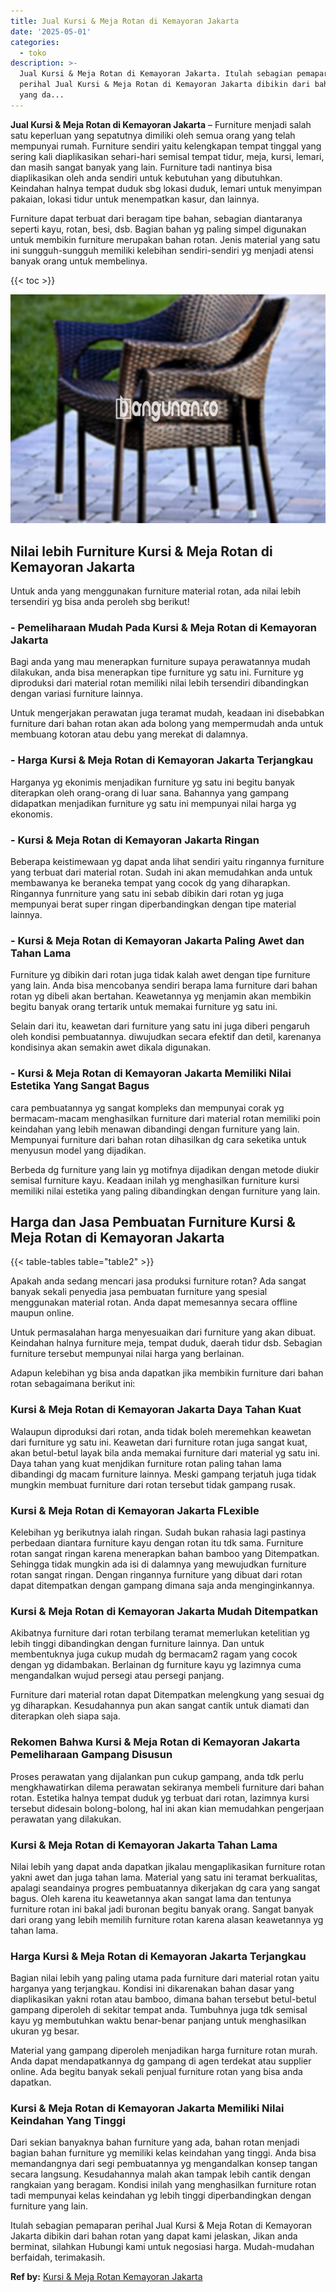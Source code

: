 ```yaml
---
title: Jual Kursi & Meja Rotan di Kemayoran Jakarta
date: '2025-05-01'
categories:
  - toko
description: >-
  Jual Kursi & Meja Rotan di Kemayoran Jakarta. Itulah sebagian pemaparan
  perihal Jual Kursi & Meja Rotan di Kemayoran Jakarta dibikin dari bahan rotan
  yang da...
---
```


**Jual Kursi & Meja Rotan di Kemayoran Jakarta** – Furniture menjadi salah satu keperluan yang sepatutnya dimiliki oleh semua orang yang telah mempunyai rumah. Furniture sendiri yaitu kelengkapan tempat tinggal yang sering kali diaplikasikan sehari-hari semisal tempat tidur, meja, kursi, lemari, dan masih sangat banyak yang lain. Furniture tadi nantinya bisa diaplikasikan oleh anda sendiri untuk kebutuhan yang dibutuhkan. Keindahan halnya tempat duduk sbg lokasi duduk, lemari untuk menyimpan pakaian, lokasi tidur untuk menempatkan kasur, dan lainnya.

Furniture dapat terbuat dari beragam tipe bahan, sebagian diantaranya seperti kayu, rotan, besi, dsb. Bagian bahan yg paling simpel digunakan untuk membikin furniture merupakan bahan rotan. Jenis material yang satu ini sungguh-sungguh memiliki kelebihan sendiri-sendiri yg menjadi atensi banyak orang untuk membelinya.

{{< toc >}}

![Jual Kursi & Meja Rotan di Kemayoran Jakarta](/images/kursi-meja-rotan-murah29.png)

## Nilai lebih Furniture Kursi & Meja Rotan di Kemayoran Jakarta

Untuk anda yang menggunakan furniture material rotan, ada nilai lebih tersendiri yg bisa anda peroleh sbg berikut!

### \- Pemeliharaan Mudah Pada Kursi & Meja Rotan di Kemayoran Jakarta

Bagi anda yang mau menerapkan furniture supaya perawatannya mudah dilakukan, anda bisa menerapkan tipe furniture yg satu ini. Furniture yg diproduksi dari material rotan memiliki nilai lebih tersendiri dibandingkan dengan variasi furniture lainnya.

Untuk mengerjakan perawatan juga teramat mudah, keadaan ini disebabkan furniture dari bahan rotan akan ada bolong yang mempermudah anda untuk membuang kotoran atau debu yang merekat di dalamnya.

### \- Harga Kursi & Meja Rotan di Kemayoran Jakarta Terjangkau

Harganya yg ekonimis menjadikan furniture yg satu ini begitu banyak diterapkan oleh orang-orang di luar sana. Bahannya yang gampang didapatkan menjadikan furniture yg satu ini mempunyai nilai harga yg ekonomis.

### \- Kursi & Meja Rotan di Kemayoran Jakarta Ringan

Beberapa keistimewaan yg dapat anda lihat sendiri yaitu ringannya furniture yang terbuat dari material rotan. Sudah ini akan memudahkan anda untuk membawanya ke beraneka tempat yang cocok dg yang diharapkan. Ringannya funrniture yang satu ini sebab dibikin dari rotan yg juga mempunyai berat super ringan diperbandingkan dengan tipe material lainnya.

### \- Kursi & Meja Rotan di Kemayoran Jakarta Paling Awet dan Tahan Lama

Furniture yg dibikin dari rotan juga tidak kalah awet dengan tipe furniture yang lain. Anda bisa mencobanya sendiri berapa lama furniture dari bahan rotan yg dibeli akan bertahan. Keawetannya yg menjamin akan membikin begitu banyak orang tertarik untuk memakai furniture yg satu ini.

Selain dari itu, keawetan dari furniture yang satu ini juga diberi pengaruh oleh kondisi pembuatannya. diwujudkan secara efektif dan detil, karenanya kondisinya akan semakin awet dikala digunakan.

### \- Kursi & Meja Rotan di Kemayoran Jakarta Memiliki Nilai Estetika Yang Sangat Bagus

cara pembuatannya yg sangat kompleks dan mempunyai corak yg bermacam-macam menghasilkan furniture dari material rotan memiliki poin keindahan yang lebih menawan dibandingi dengan furniture yang lain. Mempunyai furniture dari bahan rotan dihasilkan dg cara seketika untuk menyusun model yang dijadikan.

Berbeda dg furniture yang lain yg motifnya dijadikan dengan metode diukir semisal furniture kayu. Keadaan inilah yg menghasilkan furniture kursi memiliki nilai estetika yang paling dibandingkan dengan furniture yang lain.

## Harga dan Jasa Pembuatan Furniture Kursi & Meja Rotan di Kemayoran Jakarta

{{< table-tables table="table2" >}}

Apakah anda sedang mencari jasa produksi furniture rotan? Ada sangat banyak sekali penyedia jasa pembuatan furniture yang spesial menggunakan material rotan. Anda dapat memesannya secara offline maupun online.

Untuk permasalahan harga menyesuaikan dari furniture yang akan dibuat. Keindahan halnya furniture meja, tempat duduk, daerah tidur dsb. Sebagian furniture tersebut mempunyai nilai harga yang berlainan.

Adapun kelebihan yg bisa anda dapatkan jika membikin furniture dari bahan rotan sebagaimana berikut ini:

### Kursi & Meja Rotan di Kemayoran Jakarta Daya Tahan Kuat

Walaupun diproduksi dari rotan, anda tidak boleh meremehkan keawetan dari furniture yg satu ini. Keawetan dari furniture rotan juga sangat kuat, akan betul-betul layak bila anda memakai furniture dari material yg satu ini. Daya tahan yang kuat menjdikan furniture rotan paling tahan lama dibandingi dg macam furniture lainnya. Meski gampang terjatuh juga tidak mungkin membuat furniture dari rotan tersebut tidak gampang rusak.

### Kursi & Meja Rotan di Kemayoran Jakarta FLexible

Kelebihan yg berikutnya ialah ringan. Sudah bukan rahasia lagi pastinya perbedaan diantara furniture kayu dengan rotan itu tdk sama. Furniture rotan sangat ringan karena menerapkan bahan bamboo yang Ditempatkan. Sehingga tidak mungkin ada isi di dalamnya yang mewujudkan furniture rotan sangat ringan. Dengan ringannya furniture yang dibuat dari rotan dapat ditempatkan dengan gampang dimana saja anda menginginkannya.

### Kursi & Meja Rotan di Kemayoran Jakarta Mudah Ditempatkan

Akibatnya furniture dari rotan terbilang teramat memerlukan ketelitian yg lebih tinggi dibandingkan dengan furniture lainnya. Dan untuk membentuknya juga cukup mudah dg bermacam2 ragam yang cocok dengan yg didambakan. Berlainan dg furniture kayu yg lazimnya cuma mengandalkan wujud persegi atau persegi panjang.

Furniture dari material rotan dapat Ditempatkan melengkung yang sesuai dg yg diharapkan. Kesudahannya pun akan sangat cantik untuk diamati dan diterapkan oleh siapa saja.

### Rekomen Bahwa Kursi & Meja Rotan di Kemayoran Jakarta Pemeliharaan Gampang Disusun

Proses perawatan yang dijalankan pun cukup gampang, anda tdk perlu mengkhawatirkan dilema perawatan sekiranya membeli furniture dari bahan rotan. Estetika halnya tempat duduk yg terbuat dari rotan, lazimnya kursi tersebut didesain bolong-bolong, hal ini akan kian memudahkan pengerjaan perawatan yang dilakukan.

### Kursi & Meja Rotan di Kemayoran Jakarta Tahan Lama

Nilai lebih yang dapat anda dapatkan jikalau mengaplikasikan furniture rotan yakni awet dan juga tahan lama. Material yang satu ini teramat berkualitas, apalagi seandainya progres pembuatannya dikerjakan dg cara yang sangat bagus. Oleh karena itu keawetannya akan sangat lama dan tentunya furniture rotan ini bakal jadi buronan begitu banyak orang. Sangat banyak dari orang yang lebih memilih furniture rotan karena alasan keawetannya yg tahan lama.

### Harga Kursi & Meja Rotan di Kemayoran Jakarta Terjangkau

Bagian nilai lebih yang paling utama pada furniture dari material rotan yaitu harganya yang terjangkau. Kondisi ini dikarenakan bahan dasar yang diaplikasikan yakni rotan atau bamboo, dimana bahan tersebut betul-betul gampang diperoleh di sekitar tempat anda. Tumbuhnya juga tdk semisal kayu yg membutuhkan waktu benar-benar panjang untuk menghasilkan ukuran yg besar.

Material yang gampang diperoleh menjadikan harga furniture rotan murah. Anda dapat mendapatkannya dg gampang di agen terdekat atau supplier online. Ada begitu banyak sekali penjual furniture rotan yang bisa anda dapatkan.

### Kursi & Meja Rotan di Kemayoran Jakarta Memiliki Nilai Keindahan Yang Tinggi

Dari sekian banyaknya bahan furniture yang ada, bahan rotan menjadi bagian bahan furniture yg memiliki kelas keindahan yang tinggi. Anda bisa memandangnya dari segi pembuatannya yg mengandalkan konsep tangan secara langsung. Kesudahannya malah akan tampak lebih cantik dengan rangkaian yang beragam. Kondisi inilah yang menghasilkan furniture rotan tadi mempunyai kelas keindahan yg lebih tinggi diperbandingkan dengan furniture yang lain.

Itulah sebagian pemaparan perihal Jual Kursi & Meja Rotan di Kemayoran Jakarta dibikin dari bahan rotan yang dapat kami jelaskan, Jikan anda berminat, silahkan Hubungi kami untuk negosiasi harga. Mudah-mudahan berfaidah, terimakasih.

**Ref by:** [Kursi & Meja Rotan Kemayoran Jakarta](https://id.wikipedia.org/wiki/Kursi)
